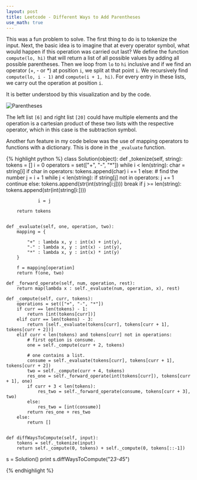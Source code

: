 ```yaml
---
layout: post
title: Leetcode - Different Ways to Add Parentheses
use_math: true
---
```


This was a fun problem to solve. The first thing to do is to tokenize the input. Next, the basic idea is to imagine that at every operator symbol, what would happen if this operation was carried out last?
We define the function `compute(lo, hi)` that will return a list of all possible values by adding all possible parentheses. Then we loop from `lo` to `hi` inclusive
and if we find an operator (+, - or *) at position `i`, we split at that point `i`. We recursively find `compute(lo, i - 1)` and `compute(i + 1, hi)`. For every entry in these
lists, we carry out the operation at position `i`.

It is better understood by this visualization and by the code.

![Parentheses](http://adijo.github.io/assets/leetcode_parens.png)

The left list `[6]` and right list `[20]` could have multiple elements and the operation is a cartesian product of these two lists with the respective operator, which in this case is the subtraction symbol.

Another fun feature in my code below was the use of mapping operators to functions with a dictionary. This is done in the `_evaluate` function. 

{% highlight python %}
class Solution(object):
    def _tokenize(self, string):
        tokens = []
        i = 0
        operators = set(["+", "-", "*"])
        while i < len(string):
            char = string[i]
            if char in operators:
                tokens.append(char)
                i += 1
            else:
                # find the number
                j = i + 1
                while j < len(string):
                    if string[j] not in operators:
                        j += 1
                        continue
                    else:
                        tokens.append(str(int(string[i:j])))
                        break
                if j >= len(string):
                    tokens.append(str(int(string[i:])))

                i = j        

        return tokens


    def _evaluate(self, one, operation, two):
        mapping = {

            "+" : lambda x, y : int(x) + int(y),
            "-" : lambda x, y : int(x) - int(y),
            "*" : lambda x, y : int(x) * int(y)
        }

        f = mapping[operation]
        return f(one, two)

    def _forward_operate(self, num, operation, rest):
        return map(lambda x : self._evaluate(num, operation, x), rest)

    def _compute(self, curr, tokens):
        operations = set(["+", "-", "*"])
        if curr == len(tokens) - 1:
            return [int(tokens[curr])]
        elif curr == len(tokens) - 3:
            return [self._evaluate(tokens[curr], tokens[curr + 1], tokens[curr + 2])]
        elif curr < len(tokens) and tokens[curr] not in operations:
            # first option is consume.
            one = self._compute(curr + 2, tokens)

            # one contains a list.
            consume = self._evaluate(tokens[curr], tokens[curr + 1], tokens[curr + 2])
            two = self._compute(curr + 4, tokens)
            res_one = self._forward_operate(int(tokens[curr]), tokens[curr + 1], one)
            if curr + 3 < len(tokens):
                res_two = self._forward_operate(consume, tokens[curr + 3], two)
            else:
                res_two = [int(consume)]
            return res_one + res_two
        else:
            return []


    def diffWaysToCompute(self, input):
        tokens = self._tokenize(input)
        return self._compute(0, tokens) + self._compute(0, tokens[::-1])

s = Solution()
print s.diffWaysToCompute("2*3-4*5")

{% endhighlight %}
